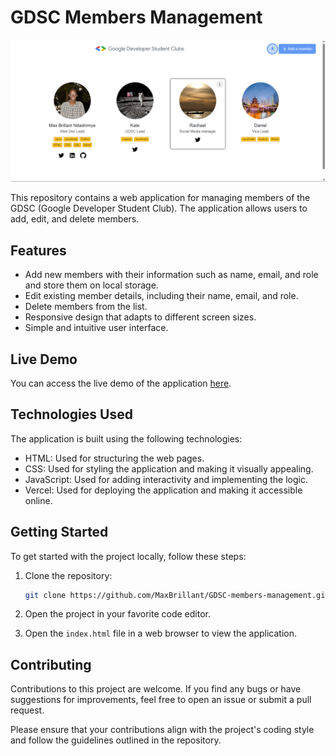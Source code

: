 # GDSC Members Management

![Members Management](https://raw.githubusercontent.com/MaxBrillant/GDSC-members-management/main/Images/Screenshot.png)

This repository contains a web application for managing members of the GDSC (Google Developer Student Club). The application allows users to add, edit, and delete members.

## Features

- Add new members with their information such as name, email, and role and store them on local storage.
- Edit existing member details, including their name, email, and role.
- Delete members from the list.
- Responsive design that adapts to different screen sizes.
- Simple and intuitive user interface.

## Live Demo

You can access the live demo of the application [here](https://gdsc-members-management.vercel.app).

## Technologies Used

The application is built using the following technologies:

- HTML: Used for structuring the web pages.
- CSS: Used for styling the application and making it visually appealing.
- JavaScript: Used for adding interactivity and implementing the logic.
- Vercel: Used for deploying the application and making it accessible online.

## Getting Started

To get started with the project locally, follow these steps:

1. Clone the repository:

   ```bash
   git clone https://github.com/MaxBrillant/GDSC-members-management.git
   
2. Open the project in your favorite code editor.
3. Open the ```index.html``` file in a web browser to view the application.


## Contributing

Contributions to this project are welcome. If you find any bugs or have suggestions for improvements, feel free to open an issue or submit a pull request.

Please ensure that your contributions align with the project's coding style and follow the guidelines outlined in the repository.
